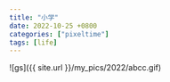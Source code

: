 ```yaml
---
title: "小学"
date: 2022-10-25 +0800
categories: ["pixeltime"]
tags: [life]
---
```

 
![gs]({{ site.url }}/my_pics/2022/abcc.gif)